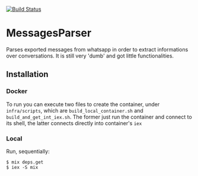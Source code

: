 [![Build Status](https://github.com/raigons/messages-parser/workflows/CI/badge.svg)](https://github.com/raigons/messages-parser/actions)

# MessagesParser
Parses exported messages from whatsapp in order to extract informations over conversations.
It is still very 'dumb' and got little functionalities.

## Installation

### Docker
To run you can execute two files to create the container, under `infra/scripts`, which are `build_local_container.sh` and
`build_and_get_int_iex.sh`. The former just run the container and connect to its shell, the latter connects directly into container's `iex`

### Local
Run, sequentially:

```shell
$ mix deps.get
$ iex -S mix
```
